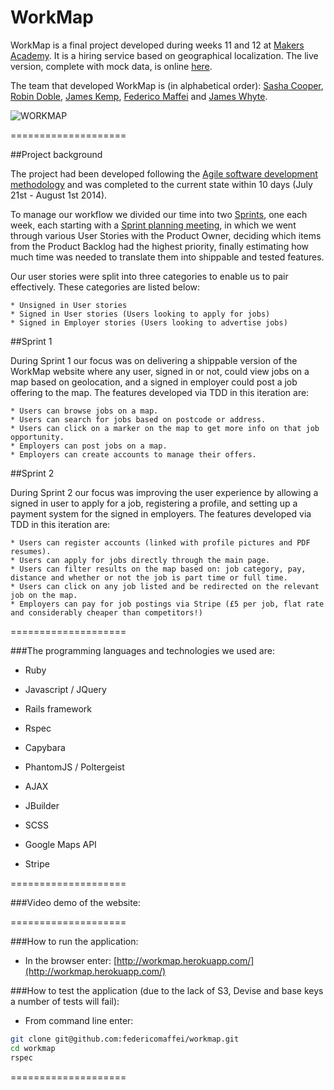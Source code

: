 WorkMap
====================

WorkMap is a final project developed during weeks 11 and 12 at [Makers Academy](http://www.makersacademy.com). It is a hiring service based on geographical localization. The live version, complete with mock data, is online [here](http://workmap.herokuapp.com/).

The team that developed WorkMap is (in alphabetical order): [Sasha Cooper](https://github.com/Arepo), [Robin Doble](https://github.com/robindoble), [James Kemp](https://github.com/jbk1), [Federico Maffei](https://github.com/federicomaffei) and [James Whyte](https://github.com/jwhyte88).

![WORKMAP](https://dl.dropboxusercontent.com/u/9315601/workmap.png)

====================

##Project background

The project had been developed following the [Agile software development methodology](http://en.wikipedia.org/wiki/Agile_software_development) and was completed to the current state within 10 days (July 21st - August 1st 2014).

To manage our workflow we divided our time into two [Sprints](http://en.wikipedia.org/wiki/Scrum_(software_development)#Sprint), one each week, each starting with a [Sprint planning meeting](http://en.wikipedia.org/wiki/Scrum_(software_development)#Sprint_planning_meeting), in which we went through various User Stories with the Product Owner, deciding which items from the Product Backlog had the highest priority, finally estimating how much time was needed to translate them into shippable and tested features.

Our user stories were split into three categories to enable us to pair effectively. These categories are listed below:

	* Unsigned in User stories
	* Signed in User stories (Users looking to apply for jobs)
	* Signed in Employer stories (Users looking to advertise jobs)

##Sprint 1

During Sprint 1 our focus was on delivering a shippable version of the WorkMap website where any user, signed in or not, could view jobs on a map based on geolocation, and a signed in employer could post a job offering to the map. The features developed via TDD in this iteration are:

	* Users can browse jobs on a map.
	* Users can search for jobs based on postcode or address.
	* Users can click on a marker on the map to get more info on that job opportunity.
	* Employers can post jobs on a map.
	* Employers can create accounts to manage their offers.

##Sprint 2

During Sprint 2 our focus was improving the user experience by allowing a signed in user to apply for a job, registering a profile, and setting up a payment system for the signed in employers. The features developed via TDD in this iteration are:

	* Users can register accounts (linked with profile pictures and PDF resumes).
	* Users can apply for jobs directly through the main page.
	* Users can filter results on the map based on: job category, pay, distance and whether or not the job is part time or full time.
	* Users can click on any job listed and be redirected on the relevant job on the map.
	* Employers can pay for job postings via Stripe (£5 per job, flat rate and considerably cheaper than competitors!)

====================

###The programming languages and technologies we used are:

  * Ruby

  * Javascript / JQuery

  * Rails framework

  * Rspec

  * Capybara

  * PhantomJS / Poltergeist

  * AJAX

  * JBuilder

  * SCSS

  * Google Maps API

  * Stripe

====================

###Video demo of the website:



====================

###How to run the application:

  * In the browser enter: [http://workmap.herokuapp.com/](http://workmap.herokuapp.com/)

###How to test the application (due to the lack of S3, Devise and base keys a number of tests will fail):

  * From command line enter:
```bash
git clone git@github.com:federicomaffei/workmap.git
cd workmap
rspec
```

====================
